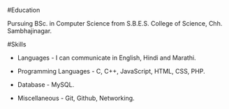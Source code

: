 #Education

Pursuing BSc. in Computer Science from S.B.E.S. College of Science, Chh. Sambhajinagar.

#Skills
  
- Languages - I can communicate in English, Hindi and Marathi.

- Programming Languages - C, C++, JavaScript, HTML, CSS, PHP.

- Database - MySQL.

- Miscellaneous - Git, Github, Networking.

<!---
VedantR12/VedantR12 is a ✨ special ✨ repository because its `README.md` (this file) appears on your GitHub profile.
You can click the Preview link to take a look at your changes.
--->
